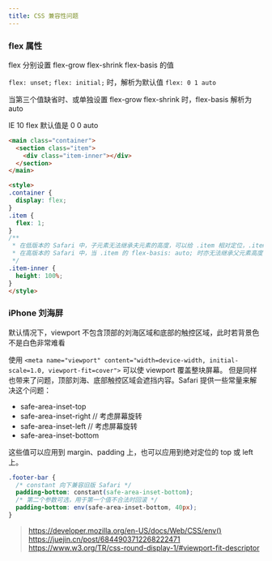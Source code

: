 ```yaml
---
title: CSS 兼容性问题
---
```



### flex 属性

flex 分别设置 flex-grow flex-shrink flex-basis 的值

`flex: unset;` `flex: initial;` 时，解析为默认值 `flex: 0 1 auto`

当第三个值缺省时、或单独设置 flex-grow flex-shrink 时，flex-basis 解析为 auto

IE 10 flex 默认值是 0 0 auto


```html
<main class="container">
  <section class="item">
    <div class="item-inner"></div>
  </section>
</main>

<style>
.container {
  display: flex;
}
.item {
  flex: 1;
}
/**
 * 在低版本的 Safari 中，子元素无法继承夫元素的高度，可以给 .item 相对定位，.item-inner 绝对定位解决
 * 在高版本的 Safari 中，当 .item 的 flex-basis: auto; 时亦无法继承父元素高度
 */
.item-inner {
  height: 100%;
}
</style>
```

### iPhone 刘海屏

默认情况下，viewport 不包含顶部的刘海区域和底部的触控区域，此时若背景色不是白色非常难看

使用 `<meta name="viewport" content="width=device-width, initial-scale=1.0, viewport-fit=cover">` 可以使 viewport 覆盖整块屏幕。
但是同样也带来了问题，顶部刘海、底部触控区域会遮挡内容。Safari 提供一些常量来解决这个问题：

- safe-area-inset-top
- safe-area-inset-right // 考虑屏幕旋转
- safe-area-inset-left // 考虑屏幕旋转
- safe-area-inset-bottom

这些值可以应用到 margin、padding 上，也可以应用到绝对定位的 top 或 left 上。

```css
.footer-bar {
  /* constant 向下兼容旧版 Safari */
  padding-bottom: constant(safe-area-inset-bottom);
  /* 第二个参数可选，用于第一个值不合法时回滚 */
  padding-bottom: env(safe-area-inset-bottom, 40px);
}
```

> https://developer.mozilla.org/en-US/docs/Web/CSS/env()
> https://juejin.cn/post/6844903712268222471
> https://www.w3.org/TR/css-round-display-1/#viewport-fit-descriptor

